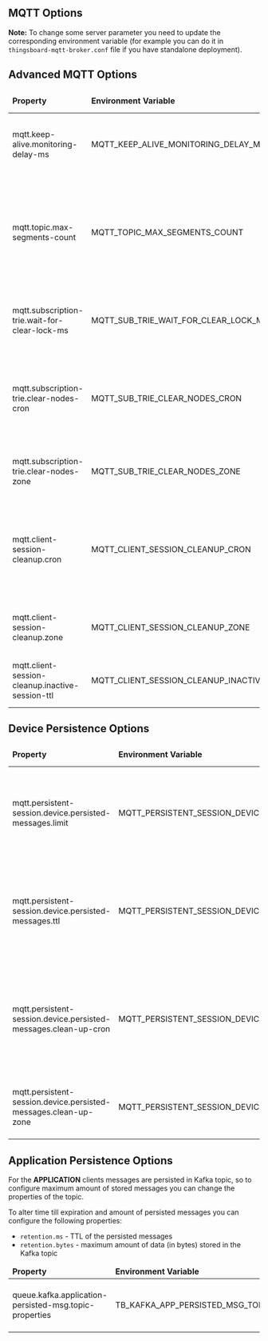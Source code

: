 ## MQTT Options

**Note:** To change some server parameter you need to update the corresponding environment variable
(for example you can do it in `thingsboard-mqtt-broker.conf` file if you have standalone deployment).

## Advanced MQTT Options

<table>
  <thead>
      <tr>
          <td><b>Property</b></td><td><b>Environment Variable</b></td><td><b>Default Value</b></td><td><b>Description</b></td>
      </tr>
  </thead>
  <tbody>
      <tr>
          <td>mqtt.keep-alive.monitoring-delay-ms</td>
          <td>MQTT_KEEP_ALIVE_MONITORING_DELAY_MS</td>
          <td>100</td>
          <td>Time between subsequent checks for the non-active clients.</td>
      </tr>
      <tr>
          <td>mqtt.topic.max-segments-count</td>
          <td>MQTT_TOPIC_MAX_SEGMENTS_COUNT</td>
          <td>6000</td>
          <td>Maximum number of segments in topics. If it's too large, processing of topics with too much segments can lead to errors.</td>
      </tr>
      <tr>
          <td>mqtt.subscription-trie.wait-for-clear-lock-ms</td>
          <td>MQTT_SUB_TRIE_WAIT_FOR_CLEAR_LOCK_MS</td>
          <td>100</td>
          <td>Maximum pause for clearing subscription-storage from empty nodes.</td>
      </tr>
      <tr>
          <td>mqtt.subscription-trie.clear-nodes-cron</td>
          <td>MQTT_SUB_TRIE_CLEAR_NODES_CRON</td>
          <td>0 0 0 * * *</td>
          <td>Cron job to schedule clearing of empty subscription nodes. Defaults to 'every day at midnight'</td>
      </tr>
      <tr>
          <td>mqtt.subscription-trie.clear-nodes-zone</td>
          <td>MQTT_SUB_TRIE_CLEAR_NODES_ZONE</td>
          <td>UTC</td>
          <td>Timezone for the subscription clearing cron-job.</td>
      </tr>
      <tr>
          <td>mqtt.client-session-cleanup.cron</td>
          <td>MQTT_CLIENT_SESSION_CLEANUP_CRON</td>
          <td>0 0 1 * * *</td>
          <td>Cron job to schedule clearing of expired and not active client-sessions. Defaults to 'every day at 1 o'clock'</td>
      </tr>
      <tr>
          <td>mqtt.client-session-cleanup.zone</td>
          <td>MQTT_CLIENT_SESSION_CLEANUP_ZONE</td>
          <td>UTC/td>
          <td>Timezone for the client-sessions clearing cron-job.</td>
      </tr>
      <tr>
          <td>mqtt.client-session-cleanup.inactive-session-ttl</td>
          <td>MQTT_CLIENT_SESSION_CLEANUP_INACTIVE_SESSION_TTL</td>
          <td>604800/td>
          <td>TTL of inactive sessions. Defaults to one week.</td>
      </tr>
  </tbody>
</table>

## Device Persistence Options

<table>
  <thead>
      <tr>
          <td><b>Property</b></td><td><b>Environment Variable</b></td><td><b>Default Value</b></td><td><b>Description</b></td>
      </tr>
  </thead>
  <tbody>
      <tr>
          <td>mqtt.persistent-session.device.persisted-messages.limit</td>
          <td>MQTT_PERSISTENT_SESSION_DEVICE_PERSISTED_MESSAGES_LIMIT</td>
          <td>1000/td>
          <td>Maximum number of PUBLISH messages stored for each persisted DEVICE client.</td>
      </tr>
      <tr>
          <td>mqtt.persistent-session.device.persisted-messages.ttl</td>
          <td>MQTT_PERSISTENT_SESSION_DEVICE_PERSISTED_MESSAGES_TTL</td>
          <td>604800/td>
          <td>TTL of persisted DEVICE messages in seconds. The current value corresponds to one week.</td>
      </tr>
      <tr>
          <td>mqtt.persistent-session.device.persisted-messages.clean-up-cron</td>
          <td>MQTT_PERSISTENT_SESSION_DEVICE_PERSISTED_MESSAGES_CLEAN_UP_CRON</td>
          <td>0 0 2 * * */td>
          <td>Cron job to schedule clearing of outdated persisted DEVICE messages. Defaults to 'every day at 2 o'clock'.</td>
      </tr>
      <tr>
          <td>mqtt.persistent-session.device.persisted-messages.clean-up-zone</td>
          <td>MQTT_PERSISTENT_SESSION_DEVICE_PERSISTED_MESSAGES_CLEAN_UP_ZONE</td>
          <td>UTC/td>
          <td>Timezone for the DEVICE messages clearing cron-job.</td>
      </tr>
  </tbody>
</table>


## Application Persistence Options

For the **APPLICATION** clients messages are persisted in Kafka topic,
so to configure maximum amount of stored messages you can change the properties of the topic.

To alter time till expiration and amount of persisted messages you can configure the following properties:
- `retention.ms` - TTL of the persisted messages
- `retention.bytes` - maximum amount of data (in bytes) stored in the Kafka topic

<table>
  <thead>
      <tr>
          <td><b>Property</b></td><td><b>Environment Variable</b></td><td><b>Default Value</b></td><td><b>Description</b></td>
      </tr>
  </thead>
  <tbody>
      <tr>
          <td>queue.kafka.application-persisted-msg.topic-properties</td>
          <td>TB_KAFKA_APP_PERSISTED_MSG_TOPIC_PROPERTIES</td>
          <td>retention.ms:604800000;segment.bytes:26214400;retention.bytes:1048576000;replication.factor:1/td>
          <td>Properties of the APPLICATION persistence topic.</td>
      </tr>
  </tbody>
</table>
